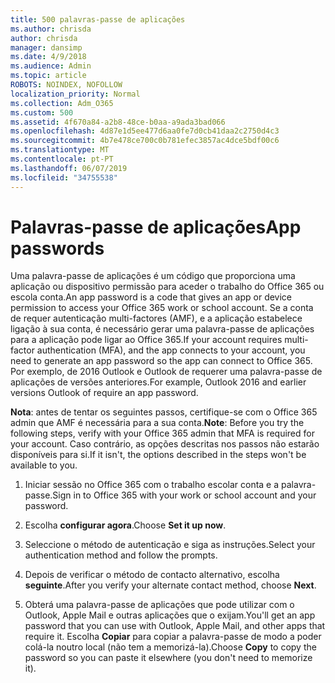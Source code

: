 ```yaml
---
title: 500 palavras-passe de aplicações
ms.author: chrisda
author: chrisda
manager: dansimp
ms.date: 4/9/2018
ms.audience: Admin
ms.topic: article
ROBOTS: NOINDEX, NOFOLLOW
localization_priority: Normal
ms.collection: Adm_O365
ms.custom: 500
ms.assetid: 4f670a84-a2b8-48ce-b0aa-a9ada3bad066
ms.openlocfilehash: 4d87e1d5ee477d6aa0fe7d0cb41daa2c2750d4c3
ms.sourcegitcommit: 4b7e478ce700c0b781efec3857ac4dce5bdf00c6
ms.translationtype: MT
ms.contentlocale: pt-PT
ms.lasthandoff: 06/07/2019
ms.locfileid: "34755538"
---
```

# <a name="app-passwords"></a><span data-ttu-id="64e55-102">Palavras-passe de aplicações</span><span class="sxs-lookup"><span data-stu-id="64e55-102">App passwords</span></span>

<span data-ttu-id="64e55-103">Uma palavra-passe de aplicações é um código que proporciona uma aplicação ou dispositivo permissão para aceder o trabalho do Office 365 ou escola conta.</span><span class="sxs-lookup"><span data-stu-id="64e55-103">An app password is a code that gives an app or device permission to access your Office 365 work or school account.</span></span> <span data-ttu-id="64e55-104">Se a conta de requer autenticação multi-factores (AMF), e a aplicação estabelece ligação à sua conta, é necessário gerar uma palavra-passe de aplicações para a aplicação pode ligar ao Office 365.</span><span class="sxs-lookup"><span data-stu-id="64e55-104">If your account requires multi-factor authentication (MFA), and the app connects to your account, you need to generate an app password so the app can connect to Office 365.</span></span> <span data-ttu-id="64e55-105">Por exemplo, de 2016 Outlook e Outlook de requerer uma palavra-passe de aplicações de versões anteriores.</span><span class="sxs-lookup"><span data-stu-id="64e55-105">For example, Outlook 2016 and earlier versions Outlook of require an app password.</span></span>

 <span data-ttu-id="64e55-106">**Nota**: antes de tentar os seguintes passos, certifique-se com o Office 365 admin que AMF é necessária para a sua conta.</span><span class="sxs-lookup"><span data-stu-id="64e55-106">**Note**: Before you try the following steps, verify with your Office 365 admin that MFA is required for your account.</span></span> <span data-ttu-id="64e55-107">Caso contrário, as opções descritas nos passos não estarão disponíveis para si.</span><span class="sxs-lookup"><span data-stu-id="64e55-107">If it isn't, the options described in the steps won't be available to you.</span></span>

1. <span data-ttu-id="64e55-108">Iniciar sessão no Office 365 com o trabalho escolar conta e a palavra-passe.</span><span class="sxs-lookup"><span data-stu-id="64e55-108">Sign in to Office 365 with your work or school account and your password.</span></span>

2. <span data-ttu-id="64e55-109">Escolha **configurar agora**.</span><span class="sxs-lookup"><span data-stu-id="64e55-109">Choose **Set it up now**.</span></span>

3. <span data-ttu-id="64e55-110">Seleccione o método de autenticação e siga as instruções.</span><span class="sxs-lookup"><span data-stu-id="64e55-110">Select your authentication method and follow the prompts.</span></span>

4. <span data-ttu-id="64e55-111">Depois de verificar o método de contacto alternativo, escolha **seguinte**.</span><span class="sxs-lookup"><span data-stu-id="64e55-111">After you verify your alternate contact method, choose **Next**.</span></span>

5. <span data-ttu-id="64e55-112">Obterá uma palavra-passe de aplicações que pode utilizar com o Outlook, Apple Mail e outras aplicações que o exijam.</span><span class="sxs-lookup"><span data-stu-id="64e55-112">You'll get an app password that you can use with Outlook, Apple Mail, and other apps that require it.</span></span> <span data-ttu-id="64e55-113">Escolha **Copiar** para copiar a palavra-passe de modo a poder colá-la noutro local (não tem a memorizá-la).</span><span class="sxs-lookup"><span data-stu-id="64e55-113">Choose **Copy** to copy the password so you can paste it elsewhere (you don't need to memorize it).</span></span>
